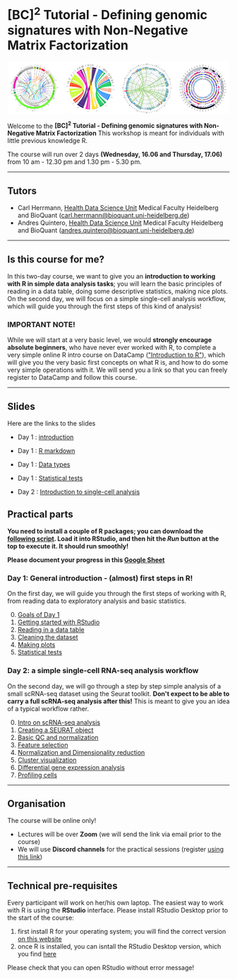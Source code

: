 # [BC]<sup>2</sup> Tutorial - Defining genomic signatures with Non-Negative Matrix Factorization

![circos](./circos.png)

Welcome to the **[BC]<sup>2</sup> Tutorial - Defining genomic signatures with Non-Negative Matrix Factorization** This workshop is meant for individuals with little previous knowledge R. 

The course will run over 2 days **(Wednesday, 16.06 and Thursday, 17.06)** from 10 am - 12.30 pm and 1.30 pm - 5.30 pm.


******
## Tutors

* Carl Herrmann, [Health Data Science Unit](https://www.hdsu.org/) Medical Faculty Heidelberg and BioQuant (carl.herrmann@bioquant.uni-heidelberg.de)
* Andres Quintero, [Health Data Science Unit](https://www.hdsu.org/) Medical Faculty Heidelberg and BioQuant (andres.quintero@bioquant.uni-heidelberg.de)


********

## Is this course for me?

In this two-day course, we want to give you an **introduction to working with R in simple data analysis tasks**; you will learn the basic principles of reading in a data table, doing some descriptive statistics, making nice plots.
On the second day, we will focus on a simple single-cell analysis workflow, which will guide you through the first steps of this kind of analysis!

### IMPORTANT NOTE! 

 While we will start at a very basic level, we would **strongly encourage absolute beginners**, who have never ever worked with R, to complete a very simple online R intro course on DataCamp (["Introduction to R"](https://learn.datacamp.com/courses/free-introduction-to-r)), which will give you the very basic first concepts on what R is, and how to do some very simple operations with it.
 We will send you a link so that you can freely register to DataCamp and follow this course. 

********
## Slides

Here are the links to the slides

* Day 1 : [introduction](./irtg2021_intro.pdf)
* Day 1 : [R markdown](./irtg2021_rmarkdown.pdf)
* Day 1 : [Data types](./irtg2021_datatypes.pdf)
* Day 1 : [Statistical tests](./irtg2021_tests.pdf)

* Day 2 : [Introduction to single-cell analysis](https://docs.google.com/presentation/d/1DSC6gUIbO6PzrqLCt1jp-sIx1U31TvMdDGgKdhohCIY/edit?ts=60c8bafb#slide=id.gdf238a40cf_0_5)
## Practical parts


**You need to install a couple of R packages; you can download the 
[following script](./install_packages.R). Load it into RStudio, and then hit the *Run* button at the top to execute it. It should run smoothly!**

**Please document your progress in this [Google Sheet](https://docs.google.com/spreadsheets/d/1rFcWJJD-qOqeRWZvhqPEqMCt_ddtinvdTlLPl2Syomw/edit?usp=sharing)**

### Day 1: General introduction - (almost) first steps in R!                                        


On the first day, we will guide you through the first steps of working with R, from reading data to exploratory analysis and basic statistics.

0. [Goals of Day 1](./day1/00_Objectives.md)
1. [Getting started with RStudio](./day1/01_rstudio.md)
2. [Reading in a data table](./day1/02_dataframe.md)
3. [Cleaning the dataset](./day1/03_cleanup.md)
4. [Making plots](./day1/04_plotting.md)
5. [Statistical tests](./day1/05_test.md)
                                                   

### Day 2: a simple single-cell RNA-seq analysis workflow

On the second day, we will go through a step by step simple analysis of a small scRNA-seq dataset using the Seurat toolkit. **Don't expect to be able to carry a full scRNA-seq analysis after this!** This is meant to give you an idea of a typical workflow rather.

0. [Intro on scRNA-seq analysis](./day2/00.md)
1. [Creating a SEURAT object](./day2/01.md)
2. [Basic QC and normalization ](./day2/02.md)
3. [Feature selection](./day2/03.md)
4. [Normalization and Dimensionality reduction](./day2/04.md)
5. [Cluster visualization](./day2/05.md)
6. [Differential gene expression analysis](./day2/06.md)
7. [Profiling cells](./day2/07.md)




*********
## Organisation

The course will be online only! 
* Lectures will be over **Zoom** (we will send the link via email prior to the course)
* We will use **Discord channels** for the practical sessions (register [using this link](https://discord.gg/gPXJDukGfQ))

**********
## Technical pre-requisites

Every participant will work on her/his own laptop. The easiest way to work with R is using the **RStudio** interface.
Please install RStudio Desktop prior to the start of the course:

1. first install R for your operating system; you will find the correct version [on this website](https://cran.rstudio.com/) 
2. once R is installed, you can isntall the RStudio Desktop version, which you find [here](https://www.rstudio.com/products/rstudio/download/#download)

Please check that you can open RStudio without error message!